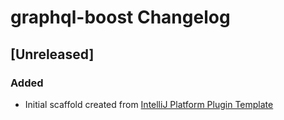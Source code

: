 <!-- Keep a Changelog guide -> https://keepachangelog.com -->

# graphql-boost Changelog

## [Unreleased]
### Added
- Initial scaffold created from [IntelliJ Platform Plugin Template](https://github.com/JetBrains/intellij-platform-plugin-template)
